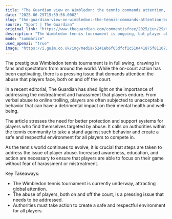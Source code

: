 ```yaml
---
title: "The Guardian view on Wimbledon: the tennis commands attention, but so should the abuse of players | Editorial"
date: "2025-06-29T15:59:56.000Z"
slug: "the-guardian-view-on-wimbledon:-the-tennis-commands-attention-but-so-should-the-abuse-of-players-or-editorial"
source: "Sport | The Guardian"
original_link: "https://www.theguardian.com/commentisfree/2025/jun/29/the-guardian-view-on-wimbledon-the-tennis-commands-attention-but-so-should-the-abuse-of-players"
description: "The Wimbledon tennis tournament is ongoing, but player abuse, both on and off the court, is a serious issue that requires immediate attention and action from tennis authorities to protect players and create a safe environment for competition."
mode: "summarize"
used_openai: "true"
image: "https://i.guim.co.uk/img/media/5241eb6f65dfcf1c510441875f81107208a0479e/630_0_4100_3280/master/4100.jpg?width=1200&height=630&quality=85&auto=format&fit=crop&overlay-align=bottom%2Cleft&overlay-width=100p&overlay-base64=L2ltZy9zdGF0aWMvb3ZlcmxheXMvdGctb3BpbmlvbnMucG5n&enable=upscale&s=a5d2da05d2cf5cdb449f1bf11f5c912f"
---
```


The prestigious Wimbledon tennis tournament is in full swing, drawing in fans and spectators from around the world. While the on-court action has been captivating, there is a pressing issue that demands attention: the abuse that players face, both on and off the court.

In a recent editorial, The Guardian has shed light on the importance of addressing the mistreatment and harassment that players endure. From verbal abuse to online trolling, players are often subjected to unacceptable behavior that can have a detrimental impact on their mental health and well-being.

The article stresses the need for better protection and support systems for players who find themselves targeted by abuse. It calls on authorities within the tennis community to take a stand against such behavior and create a safe and respectful environment for all players to compete in.

As the tennis world continues to evolve, it is crucial that steps are taken to address the issue of player abuse. Increased awareness, education, and action are necessary to ensure that players are able to focus on their game without fear of harassment or mistreatment.

Key Takeaways:
- The Wimbledon tennis tournament is currently underway, attracting global attention.
- The abuse of players, both on and off the court, is a pressing issue that needs to be addressed.
- Authorities must take action to create a safe and respectful environment for all players.